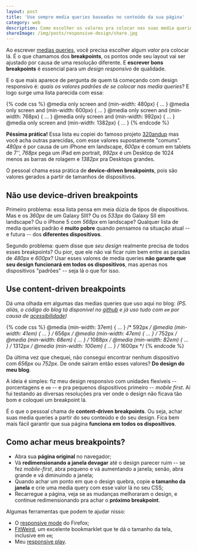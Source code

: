 ```yaml
---
layout: post
title: 'Use sempre media queries baseadas no conteúdo da sua página'
category: web
description: Como escolher os valores pra colocar nas suas media queries em um design responsivo.
shareImage: /img/posts/responsive-design/share.jpg
---
```


Ao escrever [medias queries](http://blog.caelum.com.br/flexibilidade-em-paginas-para-dispositivos-moveis-com-media-queries/), você precisa escolher algum *valor* pra colocar lá. É o que chamamos dos **breakpoints**, os pontos onde seu layout vai ser ajustado por causa de uma resolução diferente. E **escrever bons breakpoints** é essencial para um *design responsivo* de qualidade.

E o que mais aparece de pergunta de quem tá começando com design responsivo é: *quais os valores padrões de se colocar nas media queries*? E logo surge uma lista parecida com essa:

{% code css %}
@media only screen and (min-width: 480px) { ... }
@media only screen and (min-width: 600px) { ... }
@media only screen and (min-width: 768px) { ... }
@media only screen and (min-width: 992px) { ... }
@media only screen and (min-width: 1382px) { ... }
{% endcode %}

**Péssima prática!** Essa lista eu copiei do famoso projeto [320andup](https://github.com/malarkey/320andup/blob/master/css/320andup.css) mas você acha outras parecidas, com esse valores supostamente "comuns". *480px* é por causa de um iPhone em landscape, *600px* é comum em tablets de 7'', *768px* pega um iPad em portrait, *992px* é um Desktop de 1024 menos as barras de rolagem e *1382px* pra Desktops grandes.

O pessoal chama essa prática de **device-driven breakpoints**, pois são valores gerados a partir de tamanhos de dispositivos.

## Não use device-driven breakpoints

Primeiro problema: essa lista pensa em meia dúzia de tipos de dispositivos. Mas e os *360px* de um Galaxy SIII? Ou os *533px* do Galaxy SII em landscape? Ou o iPhone 5 com *568px* em landscape? Qualquer lista de media queries padrão é **muito pobre** quando pensamos na situação atual -- e futura -- dos **diferentes dispositivos**.

Segundo problema: quem disse que *seu design* realmente precisa de todos esses breakpoints? Ou pior, que ele não vai ficar ruim bem entre as paradas de *480px* e *600px*? Usar esses valores de media queries **não garante que seu design funcionará em todos os dispositivos**, mas apenas nos dispositivos "padrões" -- seja lá o que for isso.

## Use content-driven breakpoints

Dá uma olhada em algumas das medias queries que uso aqui no blog: *(PS. aliás, o código do blog tá disponível no [github](https://github.com/sergiolopes/blog/tree/master/_includes/css) e já uso tudo com `em` por causa de [acessibilidade](/media-queries-zoom/))*

{% code css %}
@media (min-width: 37em) { ... } /* 592px */
@media (min-width: 41em) { ... } /* 656px */
@media (min-width: 47em) { ... } /* 752px */
@media (min-width: 68em) { ... } /* 1088px */
@media (min-width: 82em) { ... } /* 1312px */
@media (min-width: 100em) { ... } /* 1600px */
{% endcode %}

Da última vez que chequei, não consegui encontrar nenhum dispositivo com *656px* ou *752px*. De onde saíram então esses valores? **Do design do meu blog**.

A ideia é simples: fiz meu design responsivo com unidades flexíveis -- porcentagens e `em` -- e pra pequenos dispositivos primeiro -- *mobile first*. Aí fui testando as diversas resoluções pra ver onde o design não ficava tão bom e coloquei um breakpoint lá.

É o que o pessoal chama de **content-driven breakpoints**. Ou seja, achar suas media queries a partir do seu conteúdo e do seu design. Fica bem mais fácil garantir que sua página **funciona em todos os dispositivos**.

## Como achar meus breakpoints?

* Abra sua **página original** no navegador;
* Vá **redimensionando a janela devagar** até o design parecer ruim -- se fez *mobile-first*, abra pequeno e vá aumentando a janela; senão, abra grande e vá diminuindo a janela;
* Quando achar um ponto em que o design quebra, copie **o tamanho da janela** e crie uma media query com esse valor lá no seu CSS;
* Recarregue a página, veja se as mudanças melhoraram o design, e continue redimensionando pra achar o **próximo breakpoint**.

Algumas ferramentas que podem te ajudar nisso:

* O [responsive mode](https://developer.mozilla.org/en-US/docs/Tools/Responsive_Design_View) do Firefox;
* [FitWeird](http://davatron5000.github.com/fitWeird/), um excelente bookmarklet que te dá o tamanho da tela, inclusive em `em`;
* Meu [responsive play](/responsive-video-play/).